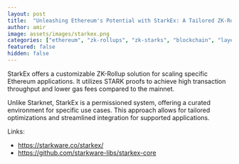 ```yaml
---
layout: post
title:  "Unleashing Ethereum's Potential with StarkEx: A Tailored ZK-Rollup Approach "
author: amir
image: assets/images/starkex.png
categories: ["ethereum", "zk-rollups", "zk-starks", "blockchain", "layer-2"] # Enter categories (e.g. ["zkps", "verifiers", etc.])
featured: false
hidden: false
---
```


StarkEx offers a customizable ZK-Rollup solution for scaling specific Ethereum applications. It utilizes STARK proofs to achieve high transaction throughput and lower gas fees compared to the mainnet.

Unlike Starknet, StarkEx is a permissioned system, offering a curated environment for specific use cases. This approach allows for tailored optimizations and streamlined integration for supported applications.

Links:
- <https://starkware.co/starkex/>
- <https://github.com/starkware-libs/starkex-core>
